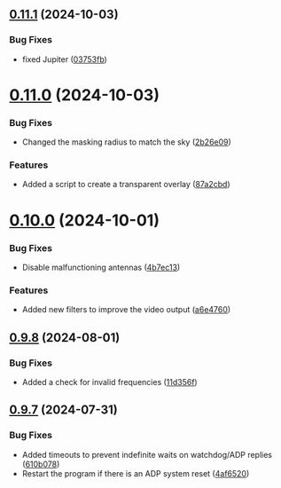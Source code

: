 ## [0.11.1](https://github.com/epic-astronomy/LWA_EPIC/compare/v0.11.0...v0.11.1) (2024-10-03)


### Bug Fixes

* fixed Jupiter ([03753fb](https://github.com/epic-astronomy/LWA_EPIC/commit/03753fb850d1f6c1a793e2e254430c6a887df83a))



# [0.11.0](https://github.com/epic-astronomy/LWA_EPIC/compare/v0.10.0...v0.11.0) (2024-10-03)


### Bug Fixes

* Changed the masking radius to match the sky ([2b26e09](https://github.com/epic-astronomy/LWA_EPIC/commit/2b26e099edc239065493c88d56c6dcbf086fb883))


### Features

* Added a script to create a transparent overlay ([87a2cbd](https://github.com/epic-astronomy/LWA_EPIC/commit/87a2cbd3e30256322f00f69de760a89448c2297d))



# [0.10.0](https://github.com/epic-astronomy/LWA_EPIC/compare/v0.9.8...v0.10.0) (2024-10-01)


### Bug Fixes

* Disable malfunctioning antennas ([4b7ec13](https://github.com/epic-astronomy/LWA_EPIC/commit/4b7ec13e20278bd4834abcdc610cb8e845ddfd96))


### Features

* Added new filters to improve the video output ([a6e4760](https://github.com/epic-astronomy/LWA_EPIC/commit/a6e4760a4badedb0b16dfff770cc1c3d7bc072d8))



## [0.9.8](https://github.com/epic-astronomy/LWA_EPIC/compare/v0.9.7...v0.9.8) (2024-08-01)


### Bug Fixes

* Added a check for invalid frequencies ([11d356f](https://github.com/epic-astronomy/LWA_EPIC/commit/11d356ff38b10dee67772a069a581041ecc1b6e8))



## [0.9.7](https://github.com/epic-astronomy/LWA_EPIC/compare/v0.9.6...v0.9.7) (2024-07-31)


### Bug Fixes

* Added timeouts to prevent indefinite waits on watchdog/ADP replies ([610b078](https://github.com/epic-astronomy/LWA_EPIC/commit/610b078522738cbf7910ec95d65e7185b6bf2c25))
* Restart the program if there is an ADP system reset ([4af6520](https://github.com/epic-astronomy/LWA_EPIC/commit/4af65209d1ff7db8584232ad46c3a1372327870d))



